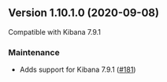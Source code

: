 ## Version 1.10.1.0 (2020-09-08)

Compatible with Kibana 7.9.1

### Maintenance
  * Adds support for Kibana 7.9.1 ([#181](https://github.com/opendistro-for-elasticsearch/alerting-kibana-plugin/pull/181))
